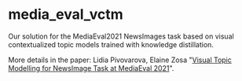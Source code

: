 # media_eval_vctm
Our solution for the MediaEval2021 NewsImages task based on visual contextualized topic models trained with knowledge distillation.

More details in the paper: Lidia Pivovarova, Elaine Zosa "[Visual Topic Modelling for NewsImage Task at MediaEval 2021](https://2021.multimediaeval.com/paper37.pdf)".

